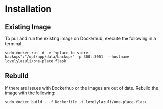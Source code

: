 # Installation

## Existing Image

To pull and run the existing image on Dockerhub, execute the following in a terminal
```shell
sudo docker run -d -v "<place to store backups":"/opt/app/data/backups" -p 3001:3001  --hostname lovelylazuli/one-place-flask
```

## Rebuild

If there are issues with Dockerhub or the images are out of date. Rebuild the image with the following:
```shell
sudo docker build . -f Dockerfile -t lovelylazuli/one-place-flask
```
